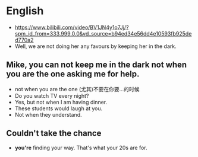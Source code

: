 # English
- https://www.bilibili.com/video/BV1JN4y1o7Jj/?spm_id_from=333.999.0.0&vd_source=b94ed34e56dd4e10593fb925ded770a2
- Well, we are not doing her any favours by keeping her in the dark.
## Mike, you can not keep me in the dark not **when you are** the one asking me for help.
- not when you are the one  (尤其)不要在你要...的时候
- Do you watch TV every night?
- Yes, but not when I am having dinner.
- These students would laugh at you.
- Not when they understand.
## Couldn't take the chance 
- **you're** finding your way. That's what your 20s are for.
